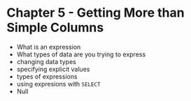 # Chapter 5 - Getting More than Simple Columns

* What is an expression
* What types of data are you trying to express
* changing data types
* specifying explicit values
* types of expressions
* using expresions with `SELECT`
* Null


